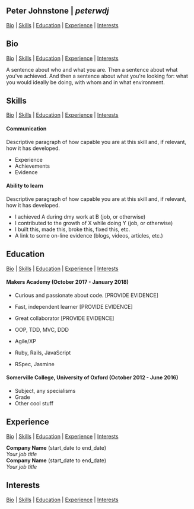 ## Peter Johnstone | *peterwdj*
[Bio](#bio) | [Skills](#skills) | [Education](#education) | [Experience](#experience) | [Interests](#interests)

## Bio
[Bio](#bio) | [Skills](#skills) | [Education](#education) | [Experience](#experience) | [Interests](#interests)

A sentence about who and what you are. Then a sentence about what you've achieved. And then a sentence about what you're looking for: what you would ideally be doing, with whom and in what environment.

## Skills
[Bio](#bio) | [Skills](#skills) | [Education](#education) | [Experience](#experience) | [Interests](#interests)

#### Communication

Descriptive paragraph of how capable you are at this skill and, if relevant, how it has developed.

- Experience
- Achievements
- Evidence

#### Ability to learn

Descriptive paragraph of how capable you are at this skill and, if relevant, how it has developed.

- I achieved A during dmy work at B (job, or otherwise)
- I contributed to the growth of X while doing Y (job, or otherwise)
- I built this, made this, broke this, fixed this, etc.
- A link to some on-line evidence (blogs, videos, articles, etc.)

## Education
[Bio](#bio) | [Skills](#skills) | [Education](#education) | [Experience](#experience) | [Interests](#interests)

#### Makers Academy (October 2017 - January 2018)

- Curious and passionate about code. [PROVIDE EVIDENCE]
- Fast, independent learner [PROVIDE EVIDENCE]
- Great collaborator [PROVIDE EVIDENCE]

- OOP, TDD, MVC, DDD
- Agile/XP
- Ruby, Rails, JavaScript
- RSpec, Jasmine

#### Somerville College, University of Oxford (October 2012 - June 2016)

- Subject, any specialisms
- Grade
- Other cool stuff

## Experience
[Bio](#bio) | [Skills](#skills) | [Education](#education) | [Experience](#experience) | [Interests](#interests)

**Company Name** (start_date to end_date)    
*Your job title*  
**Company Name** (start_date to end_date)   
*Your job title*  

## Interests
[Bio](#bio) | [Skills](#skills) | [Education](#education) | [Experience](#experience) | [Interests](#interests)
